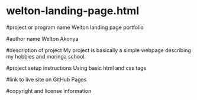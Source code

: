 # welton-landing-page.html

#project or program name
Welton landing page portfolio

#author name
Welton Akonya

#description of project
My project is basically a simple webpage describing my hobbies and moringa school.

#project setup instructions
Using basic html and css tags

#link to live site on GitHub Pages

#copyright and license information
